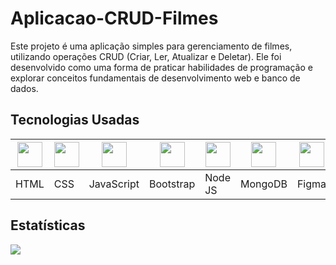 # Aplicacao-CRUD-Filmes
Este projeto é uma aplicação simples para gerenciamento de filmes, utilizando operações CRUD (Criar, Ler, Atualizar e Deletar). Ele foi desenvolvido como uma forma de praticar habilidades de programação e explorar conceitos fundamentais de desenvolvimento web e banco de dados.

## Tecnologias Usadas
| <img src="https://cdn.jsdelivr.net/gh/devicons/devicon@latest/icons/html5/html5-original.svg" width="40"/> | <img src="https://cdn.jsdelivr.net/gh/devicons/devicon@latest/icons/css3/css3-original.svg" width="40"/> | <img src="https://cdn.jsdelivr.net/gh/devicons/devicon@latest/icons/javascript/javascript-original.svg" width="40"/> | <img src="https://cdn.jsdelivr.net/gh/devicons/devicon@latest/icons/bootstrap/bootstrap-original.svg" width="40"/> | <img src="https://cdn.jsdelivr.net/gh/devicons/devicon@latest/icons/nodejs/nodejs-original.svg" width="40"/> | <img src="https://cdn.jsdelivr.net/gh/devicons/devicon@latest/icons/mongodb/mongodb-original.svg" width="40"/> | <img src="https://cdn.jsdelivr.net/gh/devicons/devicon@latest/icons/figma/figma-original.svg" width="40"/> |
|-----------------------------------------------------------------------------------------------------------|-----------------------------------------------------------------------------------------------------------|---------------------------------------------------------------------------------------------------------------|--------------------------------------------------------------------------------------------------------------|-----------------------------------------------------------------------------------------------------------|-------------------------------------------------------------------------------------------------------------|----------------------------------------------------------------------------------------------------------|
| HTML                                                                                                       | CSS                                                                                                        | JavaScript                                                                                                   | Bootstrap                                                                                                    | Node JS                                                                                                     | MongoDB                                                                                                      | Figma                                                                                                     |
## Estatísticas 
![](https://visitor-badge.laobi.icu/badge?page_id=VictorHugo-7.Aplicacao-CRUD-Filmes)












